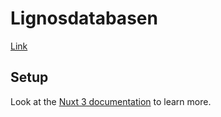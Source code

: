 # Lignosdatabasen

[Link](https://lignosdatabasen.se/)

## Setup
Look at the [Nuxt 3 documentation](https://nuxt.com/docs/getting-started/introduction) to learn more.
